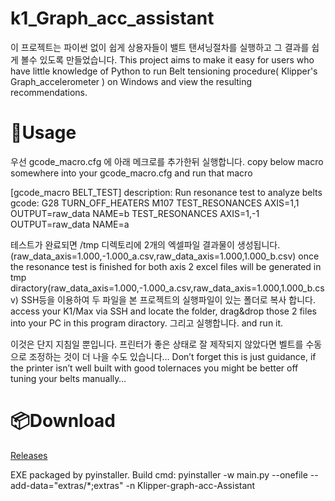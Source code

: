 # k1_Graph_acc_assistant
이 프로젝트는 파이썬 없이 쉽게 상용자들이 밸트 탠셔닝절차를 실행하고 그 결과를 쉽게 볼수 있도록 만들었습니다.
This project aims to make it easy for users who have little knowledge of Python to run Belt tensioning procedure( Klipper's Graph_accelerometer ) on Windows and view the resulting recommendations.

# 🔌Usage
우선 gcode_macro.cfg 에 아래 메크로를 추가한뒤 실행합니다.
copy below macro somewhere into your gcode_macro.cfg and run that macro 

[gcode_macro BELT_TEST] 
description: Run resonance test to analyze belts 
gcode: 
  G28
  TURN_OFF_HEATERS 
  M107 
  TEST_RESONANCES AXIS=1,1 OUTPUT=raw_data NAME=b 
  TEST_RESONANCES AXIS=1,-1 OUTPUT=raw_data NAME=a

테스트가 완료되면 /tmp 디렉토리에 2개의 엑셀파일 결과물이 생성됩니다.(raw_data_axis=1.000,-1.000_a.csv,raw_data_axis=1.000,1.000_b.csv)
once the resonance test is finished for both axis 2 excel files will be generated in tmp diractory(raw_data_axis=1.000,-1.000_a.csv,raw_data_axis=1.000,1.000_b.csv)
SSH등을 이용하여 두 파일을 본 프로젝트의 실행파일이 있는 폴더로 복사 합니다.
access your K1/Max via SSH and locate the folder, drag&drop those 2 files into your PC in this program diractory.
그리고 실행합니다.
and run it.

이것은 단지 지침일 뿐입니다. 프린터가 좋은 상태로 잘 제작되지 않았다면 벨트를 수동으로 조정하는 것이 더 나을 수도 있습니다…
Don’t forget this is just guidance, if the printer isn’t well built with good tolernaces you might be better off tuning your belts manually…


# 📦Download
[Releases](https://github.com/theycallmek/Klipper-Input-Shaping-Assistant/releases)

EXE packaged by pyinstaller. Build cmd:
pyinstaller -w main.py --onefile --add-data="extras/*;extras" -n Klipper-graph-acc-Assistant
